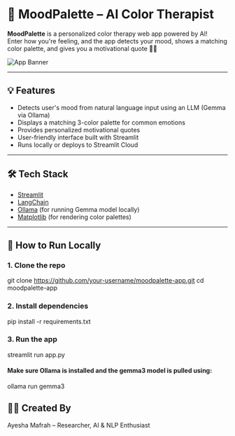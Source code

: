 # 🎨 MoodPalette – AI Color Therapist

**MoodPalette** is a personalized color therapy web app powered by AI!  
Enter how you're feeling, and the app detects your mood, shows a matching color palette, and gives you a motivational quote 💬💖

![App Banner](![color-therapy](https://github.com/user-attachments/assets/b2891769-9824-4d81-a53d-1c6a6a1f0c89))


---

## 💡 Features

- Detects user's mood from natural language input using an LLM (Gemma via Ollama)
- Displays a matching 3-color palette for common emotions
- Provides personalized motivational quotes
- User-friendly interface built with Streamlit
- Runs locally or deploys to Streamlit Cloud

---

## 🛠️ Tech Stack

- [Streamlit](https://streamlit.io/)
- [LangChain](https://www.langchain.com/)
- [Ollama](https://ollama.com/) (for running Gemma model locally)
- [Matplotlib](https://matplotlib.org/) (for rendering color palettes)

---

## 🚀 How to Run Locally

### 1. Clone the repo

git clone https://github.com/your-username/moodpalette-app.git
cd moodpalette-app

### 2. Install dependencies

pip install -r requirements.txt

### 3. Run the app

streamlit run app.py
#### Make sure Ollama is installed and the gemma3 model is pulled using:
ollama run gemma3

## 👩‍💻 Created By
Ayesha Mafrah – Researcher, AI & NLP Enthusiast
